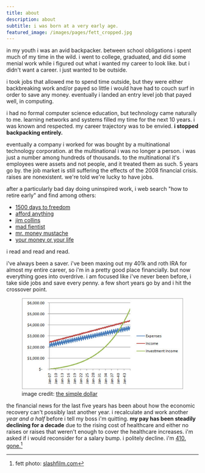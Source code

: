 ```yaml
---
title: about
description: about
subtitle: i was born at a very early age.
featured_image: /images/pages/fett_cropped.jpg
---
```


in my youth i was an avid backpacker. between school obligations i spent much of my time in the wild. i went to college, graduated, and did some menial work while i figured out what i wanted my career to look like. but i didn't want a career. i just wanted to be outside.

i took jobs that allowed me to spend time outside, but they were either backbreaking work and/or payed so little i would have had to couch surf in order to save any money. eventually i landed an entry level job that payed well, in computing.

i had no formal computer science education, but technology came naturally to me. learning networks and systems filled my time for the next 10 years. i was known and respected. my career trajectory was to be envied. **i stopped backpacking entirely.**

eventually a company i worked for was bought by a multinational technology corporation. at the multinational i was no longer a person. i was just a number among hundreds of thousands. to the multinational it's employees were assets and not people, and it treated them as such. 5 years go by. the job market is still suffering the effects of the 2008 financial crisis. raises are nonexistent. we're told we're lucky to have jobs.

after a particularly bad day doing uninspired work, i web search "how to retire early" and find among others:

 - [1500 days to freedom](https://www.1500days.com)
 - [afford anything](https://affordanything.com)
 - [jim collins](https://jlcollinsnh.com)
 - [mad fientist](https://www.madfientist.com)
 - [mr. money mustache](https://www.mrmoneymustache.com)
 - [your money or your life](https://www.amazon.com/dp/0143115766)

i read and read and read.

i've always been a saver. i've been maxing out my 401k and roth IRA for almost my entire career, so i'm in a pretty good place financially. but now everything goes into overdrive. i am focused like i've never been before, i take side jobs and save every penny. a few short years go by and i hit the crossover point.

<figure>
  <img src="/images/pages/crossover-point.jpg" alt="crossover point" />
  <figcaption>image credit: <a href="https://www.thesimpledollar.com/book-reviews/your-money-or-your-life-the-crossover-point">the simple dollar</a></figcaption>
</figure>

the financial news for the last five years has been about how the economic recovery can't possibly last another year. i recalculate and work another _year and a half_ before i tell my boss i'm quitting. **my pay has been steadily declining for a decade** due to the rising cost of healthcare and either no raises or raises that weren't enough to cover the healthcare increases. i'm asked if i would reconsider for a salary bump. i politely decline. i'm [410. gone.](https://en.wikipedia.org/wiki/List_of_HTTP_status_codes%23410)[^image-credit]

[^image-credit]: fett photo: [slashfilm.com](https://www.slashfilm.com/emergency-podcast-boba-fett-movie-gets-logan-writer-director-james-mangold)
